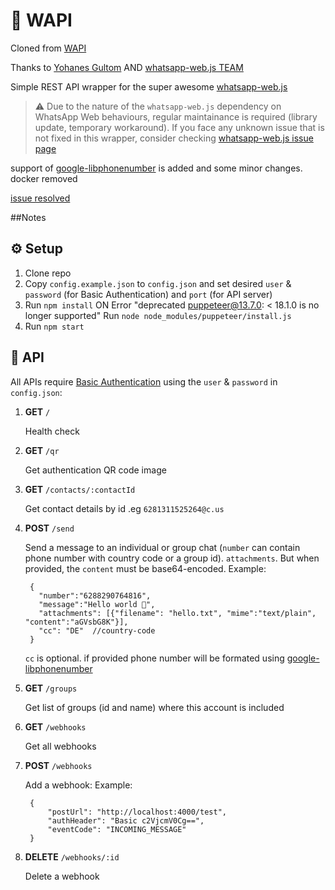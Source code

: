 # 🥗 WAPI

Cloned from [WAPI](https://github.com/yohanesgultom/wapi)

Thanks to [Yohanes Gultom](https://github.com/yohanesgultom) AND [whatsapp-web.js TEAM](https://github.com/pedroslopez/whatsapp-web.js)

Simple REST API wrapper for the super awesome [whatsapp-web.js](https://github.com/pedroslopez/whatsapp-web.js)

> ⚠️ Due to the nature of the `whatsapp-web.js` dependency on WhatsApp Web behaviours, regular maintainance is required (library update, temporary workaround). If you face any unknown issue that is not fixed in this wrapper, consider checking [whatsapp-web.js issue page](https://github.com/pedroslopez/whatsapp-web.js/issues)

support of [google-libphonenumber](https://www.npmjs.com/package/google-libphonenumber) is added and some minor changes.
docker removed

[issue resolved](https://github.com/pedroslopez/whatsapp-web.js/issues/2861)

##Notes



## ⚙️ Setup

1. Clone repo
2. Copy `config.example.json` to `config.json` and set desired `user` & `password` (for Basic Authentication) and `port` (for API server)
3. Run `npm install`
	ON Error "deprecated puppeteer@13.7.0: < 18.1.0 is no longer supported"
	Run `node node_modules/puppeteer/install.js`
4. Run `npm start`

## 🍱 API

All APIs require [Basic Authentication](https://en.wikipedia.org/wiki/Basic_access_authentication) using the `user` & `password` in `config.json`:

1. **GET** `/`

    Health check

1. **GET** `/qr`

    Get authentication QR code image

1. **GET** `/contacts/:contactId`

    Get contact details by id .eg `6281311525264@c.us`


1. **POST** `/send`

    Send a message to an individual or group chat (`number` can contain phone number with country code or a group id). `attachments`. But when provided, the `content` must be base64-encoded.
    Example:

        {
          "number":"6288290764816",
          "message":"Hello world 🙏",
          "attachments": [{"filename": "hello.txt", "mime":"text/plain", "content":"aGVsbG8K"}],
		  "cc": "DE"  //country-code 
        }
		
	`cc` is optional. if provided phone number will be formated using [google-libphonenumber](https://www.npmjs.com/package/google-libphonenumber)
	
  
1. **GET** `/groups`

    Get list of groups (id and name) where this account is included

1. **GET** `/webhooks`

    Get all webhooks

1. **POST** `/webhooks`

    Add a webhook:
    Example:

        {
            "postUrl": "http://localhost:4000/test",
            "authHeader": "Basic c2VjcmV0Cg==",
            "eventCode": "INCOMING_MESSAGE"
        }

1. **DELETE** `/webhooks/:id`

    Delete a webhook

